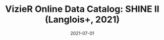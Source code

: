 ---
title: "VizieR Online Data Catalog: SHINE II (Langlois+, 2021)"
collection: publications
permalink: /publication/2021-07-01-36
date: 2021-07-01
venue: 'VizieR Online Data Catalog'
---